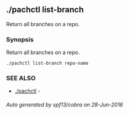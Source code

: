 ## ./pachctl list-branch

Return all branches on a repo.

### Synopsis


Return all branches on a repo.

```
./pachctl list-branch repo-name
```

### SEE ALSO
* [./pachctl](./pachctl.md)	 - 

###### Auto generated by spf13/cobra on 28-Jun-2016
